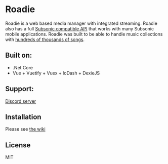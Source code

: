 Roadie
======

Roadie is a web based media manager with integrated streaming. Roadie also has a full [Subsonic compatible API](http://www.subsonic.org/pages/apps.jsp) that works with many Subsonic mobile applications. Roadie was built to be able to handle music collections with [hundreds of thousands of songs](http://www.redferret.net/?page_id=38781).

Built on:
---------
* .Net Core
* Vue + Vuetify + Vuex + loDash + DexieJS

Support:
------------
[Discord server](https://discord.gg/pZyznJN)

Installation
------------
Please see [the wiki](https://github.com/sphildreth/roadie-nancy/wiki)

License
-------
MIT

